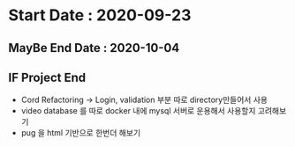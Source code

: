 # Start Date : 2020-09-23

## MayBe End Date : 2020-10-04

## IF Project End

- Cord Refactoring -> Login, validation 부분 따로 directory만들어서 사용
- video database 를 따로 docker 내에 mysql 서버로 운용해서 사용할지 고려해보기
- pug 을 html 기반으로 한번더 해보기
